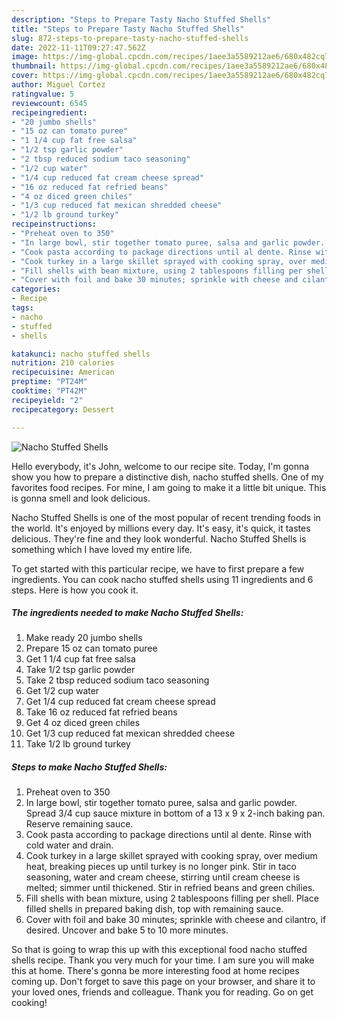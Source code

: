 ```yaml
---
description: "Steps to Prepare Tasty Nacho Stuffed Shells"
title: "Steps to Prepare Tasty Nacho Stuffed Shells"
slug: 872-steps-to-prepare-tasty-nacho-stuffed-shells
date: 2022-11-11T09:27:47.562Z
image: https://img-global.cpcdn.com/recipes/1aee3a5589212ae6/680x482cq70/nacho-stuffed-shells-recipe-main-photo.jpg
thumbnail: https://img-global.cpcdn.com/recipes/1aee3a5589212ae6/680x482cq70/nacho-stuffed-shells-recipe-main-photo.jpg
cover: https://img-global.cpcdn.com/recipes/1aee3a5589212ae6/680x482cq70/nacho-stuffed-shells-recipe-main-photo.jpg
author: Miguel Cortez
ratingvalue: 5
reviewcount: 6545
recipeingredient:
- "20 jumbo shells"
- "15 oz can tomato puree"
- "1 1/4 cup fat free salsa"
- "1/2 tsp garlic powder"
- "2 tbsp reduced sodium taco seasoning"
- "1/2 cup water"
- "1/4 cup reduced fat cream cheese spread"
- "16 oz reduced fat refried beans"
- "4 oz diced green chiles"
- "1/3 cup reduced fat mexican shredded cheese"
- "1/2 lb ground turkey"
recipeinstructions:
- "Preheat oven to 350"
- "In large bowl, stir together tomato puree, salsa and garlic powder. Spread 3/4 cup sauce mixture in bottom of a 13 x 9 x 2-inch baking pan. Reserve remaining sauce."
- "Cook pasta according to package directions until al dente. Rinse with cold water and drain."
- "Cook turkey in a large skillet sprayed with cooking spray, over medium heat, breaking pieces up until turkey is no longer pink. Stir in taco seasoning, water and cream cheese, stirring until cream cheese is melted; simmer until thickened. Stir in refried beans and green chilies."
- "Fill shells with bean mixture, using 2 tablespoons filling per shell. Place filled shells in prepared baking dish, top with remaining sauce."
- "Cover with foil and bake 30 minutes; sprinkle with cheese and cilantro, if desired. Uncover and bake 5 to 10 more minutes."
categories:
- Recipe
tags:
- nacho
- stuffed
- shells

katakunci: nacho stuffed shells 
nutrition: 210 calories
recipecuisine: American
preptime: "PT24M"
cooktime: "PT42M"
recipeyield: "2"
recipecategory: Dessert

---
```



![Nacho Stuffed Shells](https://img-global.cpcdn.com/recipes/1aee3a5589212ae6/680x482cq70/nacho-stuffed-shells-recipe-main-photo.jpg)

Hello everybody, it's John, welcome to our recipe site. Today, I'm gonna show you how to prepare a distinctive dish, nacho stuffed shells. One of my favorites food recipes. For mine, I am going to make it a little bit unique. This is gonna smell and look delicious.

Nacho Stuffed Shells is one of the most popular of recent trending foods in the world. It's enjoyed by millions every day. It's easy, it's quick, it tastes delicious. They're fine and they look wonderful. Nacho Stuffed Shells is something which I have loved my entire life.




To get started with this particular recipe, we have to first prepare a few ingredients. You can cook nacho stuffed shells using 11 ingredients and 6 steps. Here is how you cook it.

<!--inarticleads1-->

##### The ingredients needed to make Nacho Stuffed Shells:

1. Make ready 20 jumbo shells
1. Prepare 15 oz can tomato puree
1. Get 1 1/4 cup fat free salsa
1. Take 1/2 tsp garlic powder
1. Take 2 tbsp reduced sodium taco seasoning
1. Get 1/2 cup water
1. Get 1/4 cup reduced fat cream cheese spread
1. Take 16 oz reduced fat refried beans
1. Get 4 oz diced green chiles
1. Get 1/3 cup reduced fat mexican shredded cheese
1. Take 1/2 lb ground turkey




<!--inarticleads2-->

##### Steps to make Nacho Stuffed Shells:

1. Preheat oven to 350
1. In large bowl, stir together tomato puree, salsa and garlic powder. Spread 3/4 cup sauce mixture in bottom of a 13 x 9 x 2-inch baking pan. Reserve remaining sauce.
1. Cook pasta according to package directions until al dente. Rinse with cold water and drain.
1. Cook turkey in a large skillet sprayed with cooking spray, over medium heat, breaking pieces up until turkey is no longer pink. Stir in taco seasoning, water and cream cheese, stirring until cream cheese is melted; simmer until thickened. Stir in refried beans and green chilies.
1. Fill shells with bean mixture, using 2 tablespoons filling per shell. Place filled shells in prepared baking dish, top with remaining sauce.
1. Cover with foil and bake 30 minutes; sprinkle with cheese and cilantro, if desired. Uncover and bake 5 to 10 more minutes.




So that is going to wrap this up with this exceptional food nacho stuffed shells recipe. Thank you very much for your time. I am sure you will make this at home. There's gonna be more interesting food at home recipes coming up. Don't forget to save this page on your browser, and share it to your loved ones, friends and colleague. Thank you for reading. Go on get cooking!
